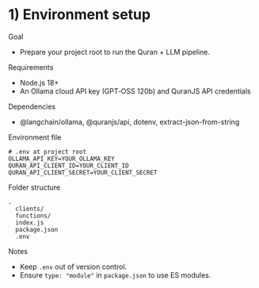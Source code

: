 # 1) Environment setup

Goal
- Prepare your project root to run the Quran + LLM pipeline.

Requirements
- Node.js 18+
- An Ollama cloud API key (GPT‑OSS 120b) and QuranJS API credentials

Dependencies
- @langchain/ollama, @quranjs/api, dotenv, extract-json-from-string

Environment file
```
# .env at project root
OLLAMA_API_KEY=YOUR_OLLAMA_KEY
QURAN_API_CLIENT_ID=YOUR_CLIENT_ID
QURAN_API_CLIENT_SECRET=YOUR_CLIENT_SECRET
```

Folder structure
```
.
  clients/
  functions/
  index.js
  package.json
  .env
```

Notes
- Keep `.env` out of version control.
- Ensure `type: "module"` in `package.json` to use ES modules.

